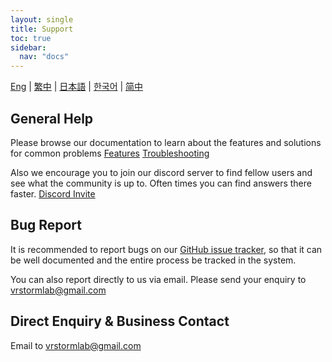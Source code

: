 ```yaml
---
layout: single
title: Support
toc: true
sidebar:
  nav: "docs"
---
```

[Eng](/dancexr/support) | [繁中](/tw/dancexr/support) | [日本語](/jp/dancexr/support) | [한국어](/kr/dancexr/support) | [简中](/zh/dancexr/support)


## General Help
Please browse our documentation to learn about the features and solutions for common problems
[Features](features)
[Troubleshooting](troubleshooting)

Also we encourage you to join our discord server to find fellow users and see what the community is up to. Often times you can find answers there faster.
[Discord Invite](https://discord.gg/xN2MaM7C5q)


## Bug Report
It is recommended to report bugs on our [GitHub issue tracker](https://github.com/alloystorm/dvvr/issues), so that it can be well documented and the entire process be tracked in the system. 

You can also report directly to us via email. Please send your enquiry to vrstormlab@gmail.com


## Direct Enquiry & Business Contact
Email to vrstormlab@gmail.com
